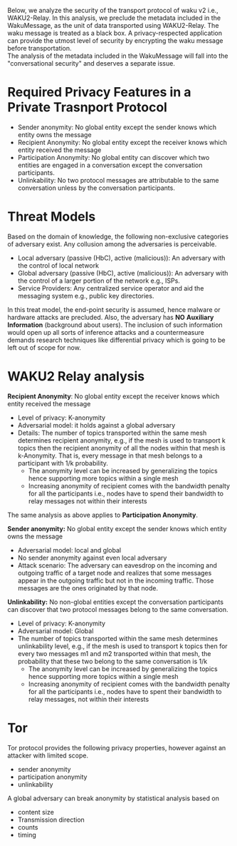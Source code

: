Below, we analyze the security of the transport protocol of waku v2 i.e., WAKU2-Relay. In this analysis, we preclude the metadata included in the WakuMessage, as the unit of data transported using WAKU2-Relay. The waku message is treated as a black box. A privacy-respected application can provide the utmost level of security by encrypting the waku message before transportation.  
The analysis of the metadata included in the WakuMessage will fall into the "conversational security" and deserves a separate issue. 

#  Required Privacy Features in a Private Trasnport Protocol
- Sender anonymity: No global entity except the sender knows which entity owns the message
- Recipient Anonymity: No global entity except the receiver knows which entity received the message
- Participation Anonymity: No global entity can discover which two entities are engaged in a conversation except the conversation participants.
- Unlinkability: No two protocol messages are attributable to the same conversation unless by the conversation participants.

# Threat Models
Based on the domain of knowledge, the following non-exclusive categories of adversary exist. Any collusion among the adversaries is perceivable. 
- Local adversary (passive (HbC), active (malicious)): An adversary with the control of local network
- Global adversary (passive (HbC), active (malicious)): An adversary with the control of a larger portion of the network e.g., ISPs.
- Service Providers: Any centralized service operator and aid the messaging system e.g., public key directories.

In this treat model, the end-point security is assumed, hence malware or hardware attacks are precluded.
Also, the adversary has **NO** **Auxiliary** **Information** (background about users). The inclusion of such information would open up all sorts of inference attacks and a countermeasure demands research techniques like differential privacy which is going to be left out of scope for now.

# WAKU2 Relay analysis

**Recipient Anonymity**: No global entity except the receiver knows which entity received the message 
- Level of privacy: K-anonymity
- Adversarial model: it holds against a global adversary 
- Details: The number of topics transported within the same mesh determines recipient anonymity, e.g., if the mesh is used to transport k topics then the recipient anonymity of all the nodes within that mesh is k-Anonymity. That is, every message in that mesh belongs to a participant with 1/k probability.
  - The anonymity level can be increased by generalizing the topics hence supporting more topics within a single mesh
  - Increasing anonymity of recipient comes with the bandwidth penalty for all the participants i.e., nodes have to spend their bandwidth to relay messages not within their interests

The same analysis as above applies to **Participation Anonymity**.

**Sender anonymity:** No global entity except the sender knows which entity owns the message
- Adversarial model: local and global 
- No sender anonymity against even local adversary
- Attack scenario: The adversary can eavesdrop on the incoming and outgoing traffic of a target node and realizes that some messages appear in the outgoing traffic but not in the incoming traffic. Those messages are the ones originated by that node. 


**Unlinkability:** No non-global entities except the conversation participants can discover that two protocol messages belong to the same conversation.
- Level of privacy: K-anonymity
- Adversarial model: Global 
- The number of topics transported within the same mesh determines unlinkability level, e.g., if the mesh is used to transport k topics then for every two messages m1 and m2 transported within that mesh, the probability that these two belong to the same conversation is 1/k 
  - The anonymity level can be increased by generalizing the topics hence supporting more topics within a single mesh
  - Increasing anonymity of recipient comes with the bandwidth penalty for all the participants i.e., nodes have to spent their bandwidth to relay messages, not within their interests 


# Tor
 Tor protocol provides the following privacy properties, however against an attacker with limited scope.
  - sender anonymity 
  - participation anonymity
  - unlinkability 
 
 A global adversary can break anonymity by statistical analysis based on 
  - content size
  - Transmission direction
  - counts
  - timing
